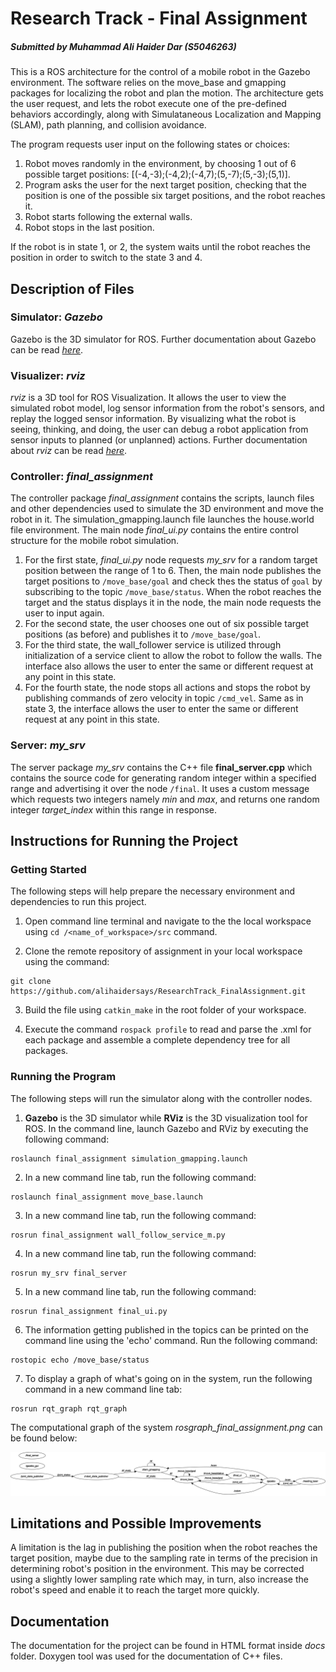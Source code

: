 # Research Track - Final Assignment
##### Submitted by Muhammad Ali Haider Dar (S5046263)
This is a ROS architecture for the control of a mobile robot in the Gazebo environment. The software relies on the move_base and gmapping packages for localizing the robot and plan the motion. The architecture gets the user request, and lets the robot execute one of the pre-defined behaviors accordingly, along with Simulataneous Localization and Mapping (SLAM), path planning, and collision avoidance.

The program requests user input on the following states or choices:
1. Robot moves randomly in the environment, by choosing 1 out of 6 possible target positions:
[(-4,-3);(-4,2);(-4,7);(5,-7);(5,-3);(5,1)].
2. Program asks the user for the next target position, checking that the position is one of the possible six target positions, and the robot reaches it.
3. Robot starts following the external walls.
4. Robot stops in the last position.

If the robot is in state 1, or 2, the system waits until the robot reaches the position in order to switch to the state 3 and 4.

## Description of Files

### Simulator: _Gazebo_

Gazebo is the 3D simulator for ROS. Further documentation about Gazebo can be read [_here_](http://gazebosim.org/).

### Visualizer: _rviz_

_rviz_ is a 3D tool for ROS Visualization. It allows the user to view the simulated robot model, log sensor information from the robot's sensors, and replay the logged sensor information. By visualizing what the robot is seeing, thinking, and doing, the user can debug a robot application from sensor inputs to planned (or unplanned) actions. Further documentation about _rviz_ can be read [_here_](http://wiki.ros.org/rviz).

### Controller: _final_assignment_
The controller package _final_assignment_ contains the scripts, launch files and other dependencies used to simulate the 3D environment and move the robot in it. The simulation_gmapping.launch file launches the house.world file environment. The main node _final_ui.py_ contains the entire control structure for the mobile robot simulation. 

1. For the first state, _final_ui.py_ node requests _my_srv_ for a random target position between the range of 1 to 6. Then, the main node publishes the target positions to `/move_base/goal` and check thes the status of `goal` by subscribing to the topic `/move_base/status`. When the robot reaches the target and the status displays it in the node, the main node requests the user to input again.
2. For the second state, the user chooses one out of six possible target positions (as before) and publishes it to `/move_base/goal`.
3. For the third state, the wall_follower service is utilized through initialization of a service client to allow the robot to follow the walls. The interface also allows the user to enter the same or different request at any point in this state. 
4. For the fourth state, the node stops all actions and stops the robot by publishing commands of zero velocity in topic `/cmd_vel`. Same as in state 3, the interface allows the user to enter the same or different request at any point in this state.

### Server: _my_srv_

The server package _my_srv_ contains the C++ file **final_server.cpp** which contains the source code for generating random integer within a specified range and advertising it over the node `/final`. It uses a custom message which requests two integers namely _min_ and _max_, and returns one random integer _target_index_ within this range in response.

## Instructions for Running the Project

### Getting Started

The following steps will help prepare the necessary environment and dependencies to run this project.

1. Open command line terminal and navigate to the the local workspace using `cd /<name_of_workspace>/src` command.

3. Clone the remote repository of assignment in your local workspace using the command:
```
git clone https://github.com/alihaidersays/ResearchTrack_FinalAssignment.git
```

3. Build the file using `catkin_make` in the root folder of your workspace.

4. Execute the command `rospack profile` to read and parse the .xml for each package and assemble a complete dependency tree for all packages.

### Running the Program

The following steps will run the simulator along with the controller nodes.

1. **Gazebo** is the 3D simulator while **RViz** is the 3D visualization tool for ROS. In the command line, launch Gazebo and RViz by executing the following command:
```
roslaunch final_assignment simulation_gmapping.launch
```

2. In a new command line tab, run the following command:
```
roslaunch final_assignment move_base.launch
```

3. In a new command line tab, run the following command:
```
rosrun final_assignment wall_follow_service_m.py
```

4. In a new command line tab, run the following command:
```
rosrun my_srv final_server
```

5. In a new command line tab, run the following command:
```
rosrun final_assignment final_ui.py
``` 

6. The information getting published in the topics can be printed on the command line using the 'echo' command. Run the following command:
```
rostopic echo /move_base/status
```

7. To display a graph of what's going on in the system, run the following command in a new command line tab: 
```
rosrun rqt_graph rqt_graph
```
The computational graph of the system _rosgraph_final_assignment.png_ can be found below:

![alt text](https://github.com/alihaidersays/ResearchTrack_FinalAssignment/blob/main/rosgraph_final_assignment.png)

## Limitations and Possible Improvements

A limitation is the lag in publishing the position when the robot reaches the target position, maybe due to the sampling rate in terms of the precision in determining robot's position in the environment. This may be corrected using a slightly lower sampling rate which may, in turn, also increase the robot's speed and enable it to reach the target more quickly.

## Documentation

The documentation for the project can be found in HTML format inside _docs_ folder. Doxygen tool was used for the documentation of C++ files.

